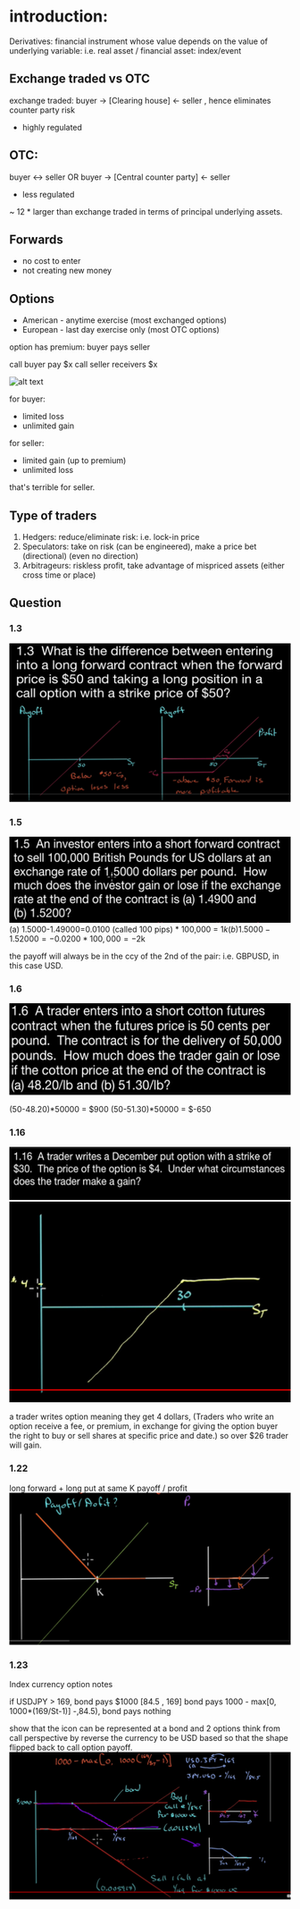 # introduction:
Derivatives: financial instrument whose value depends on the value of underlying variable: 
i.e. real asset / financial asset: index/event 

## Exchange traded vs OTC
exchange traded:
buyer -> [Clearing house] <- seller , hence eliminates counter party risk
- highly regulated

## OTC:
buyer <-> seller
OR
buyer -> [Central counter party] <- seller
- less regulated

~ 12 * larger than exchange traded in terms of principal underlying assets.


## Forwards
- no cost to enter
- not creating new money
## Options
- American - anytime exercise (most exchanged options)
- European - last day exercise only (most OTC options)

option has premium: buyer pays seller

call buyer pay $x
call seller receivers $x

 
![alt text](hull-ch1-1.PNG "chart1")

for buyer:
- limited loss
- unlimited gain

for seller:
- limited gain (up to premium)
- unlimited loss

that's terrible for seller.


## Type of traders
1. Hedgers: reduce/eliminate risk: i.e. lock-in price
2. Speculators: take on risk (can be engineered), make a price bet (directional) (even no direction)
3. Arbitrageurs: riskless profit, take advantage of mispriced assets (either cross time or place)


## Question 
### 1.3
![alt text](ch1-2.PNG "chart1")
### 1.5
![alt text](ch1-3.PNG "chart1")
(a) 1.5000-1.49000=0.0100 (called 100 pips) * 100,000 = $1k
(b) 1.5000-1.52000=-0.0200 * 100,000 = -$2k

the payoff will always be in the ccy of the 2nd of the pair: i.e. GBPUSD, in this case USD.

### 1.6
![alt text](ch1-4.PNG "chart1")

(50-48.20)*50000 = $900
(50-51.30)*50000 = $-650

### 1.16
![alt text](ch1-5.PNG "chart1")
![alt text](ch1-6.PNG "chart1")

a trader writes option meaning they get 4 dollars, (Traders who write an option receive a fee, or premium, in exchange 
for giving the option buyer the right to buy or sell shares at specific price and date.)
so over $26 trader will gain.

### 1.22
long forward + long put at same K
payoff / profit
![alt text](ch1-7.PNG "chart1")

### 1.23
Index currency option notes

if USDJPY > 169, bond pays $1000
[84.5 , 169] bond pays 1000 - max[0, 1000*(169/St-1)]
-,84.5), bond pays nothing

show that the icon can be represented at a bond and 2 options
think from call perspective by reverse the currency to be USD based so that the shape flipped back to call option payoff.
![alt text](ch1-8.PNG "chart1")




